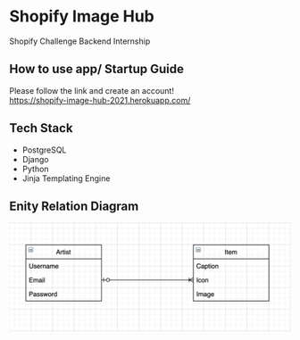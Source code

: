 # Shopify Image Hub
Shopify Challenge Backend Internship 

## How to use app/ Startup Guide
Please follow the link and create an account!
<br/>
https://shopify-image-hub-2021.herokuapp.com/

## Tech Stack
- PostgreSQL
- Django
- Python
- Jinja Templating Engine


## Enity Relation Diagram
![Enity Relation Diagram](erd.png)